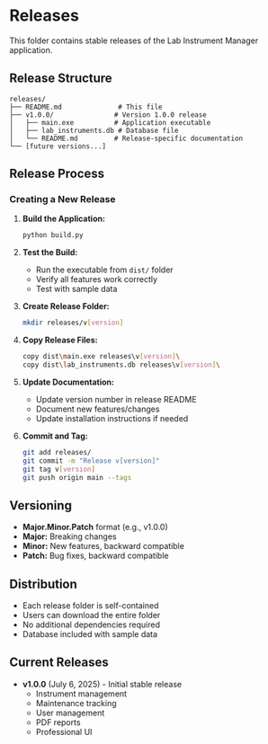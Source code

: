 # Releases

This folder contains stable releases of the Lab Instrument Manager application.

## Release Structure
```
releases/
├── README.md              # This file
├── v1.0.0/               # Version 1.0.0 release
│   ├── main.exe          # Application executable
│   ├── lab_instruments.db # Database file
│   └── README.md         # Release-specific documentation
└── [future versions...]
```

## Release Process

### Creating a New Release
1. **Build the Application:**
   ```bash
   python build.py
   ```

2. **Test the Build:**
   - Run the executable from `dist/` folder
   - Verify all features work correctly
   - Test with sample data

3. **Create Release Folder:**
   ```bash
   mkdir releases/v[version]
   ```

4. **Copy Release Files:**
   ```bash
   copy dist\main.exe releases\v[version]\
   copy dist\lab_instruments.db releases\v[version]\
   ```

5. **Update Documentation:**
   - Update version number in release README
   - Document new features/changes
   - Update installation instructions if needed

6. **Commit and Tag:**
   ```bash
   git add releases/
   git commit -m "Release v[version]"
   git tag v[version]
   git push origin main --tags
   ```

## Versioning
- **Major.Minor.Patch** format (e.g., v1.0.0)
- **Major:** Breaking changes
- **Minor:** New features, backward compatible
- **Patch:** Bug fixes, backward compatible

## Distribution
- Each release folder is self-contained
- Users can download the entire folder
- No additional dependencies required
- Database included with sample data

## Current Releases
- **v1.0.0** (July 6, 2025) - Initial stable release
  - Instrument management
  - Maintenance tracking
  - User management
  - PDF reports
  - Professional UI 